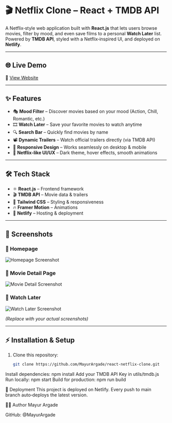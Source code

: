 # 🎬 Netflix Clone – React + TMDB API

A Netflix‑style web application built with **React.js** that lets users browse movies, filter by mood, and even save films to a personal **Watch Later** list.  
Powered by **TMDB API**, styled with a Netflix‑inspired UI, and deployed on **Netlify**.

---

## 🌐 Live Demo
🔗 [View Website](https://raeact-netlix.netlify.app/)

---

## ✨ Features

- 🎭 **Mood Filter** – Discover movies based on your mood (Action, Chill, Romantic, etc.)
- 🎞 **Watch Later** – Save your favorite movies to watch anytime
- 🔍 **Search Bar** – Quickly find movies by name
- 📽 **Dynamic Trailers** – Watch official trailers directly (via TMDB API)
- 📱 **Responsive Design** – Works seamlessly on desktop & mobile
- 🎨 **Netflix‑like UI/UX** – Dark theme, hover effects, smooth animations

---

## 🛠 Tech Stack

- ⚛️ **React.js** – Frontend framework  
- 🎬 **TMDB API** – Movie data & trailers  
- 🎨 **Tailwind CSS** – Styling & responsiveness  
- 🔥 **Framer Motion** – Animations  
- 🚀 **Netlify** – Hosting & deployment  

---

## 📸 Screenshots

### 🔹 Homepage
![Homepage Screenshot](https://via.placeholder.com/800x400.png?text=Homepage+Screenshot)

### 🔹 Movie Detail Page
![Movie Detail Screenshot](https://via.placeholder.com/800x400.png?text=Movie+Detail+Screenshot)

### 🔹 Watch Later
![Watch Later Screenshot](https://via.placeholder.com/800x400.png?text=Watch+Later+Screenshot)

*(Replace with your actual screenshots)*

---

## ⚡ Installation & Setup

1. Clone this repository:
   ```bash
   git clone https://github.com/MayurArgade/react-netflix-clone.git

Install dependencies:
npm install
Add your TMDB API Key in utils/tmdb.js
Run locally:
npm start
Build for production:
npm run build

🚀 Deployment
This project is deployed on Netlify.
Every push to main branch auto‑deploys the latest version.

👨‍💻 Author
Mayur Argade

GitHub: @MayurArgade
